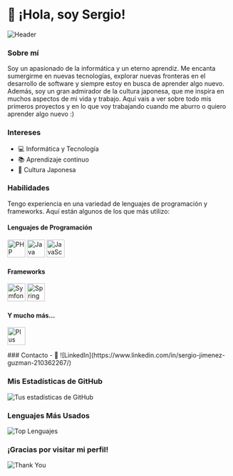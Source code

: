 # 👋 ¡Hola, soy Sergio!

![Header](https://static.wixstatic.com/media/6a4894_2594b42e178642ffa2a2cb1a8061016d~mv2.gif) <!-- Cambia esto por la URL de tu imagen de cabecera -->

### Sobre mí
Soy un apasionado de la informática y un eterno aprendiz. Me encanta sumergirme en nuevas tecnologías, explorar nuevas fronteras en el desarrollo de software y siempre estoy en busca de aprender algo nuevo. Además, soy un gran admirador de la cultura japonesa, que me inspira en muchos aspectos de mi vida y trabajo. Aquí vais a ver sobre todo mis primeros proyectos y en lo que voy trabajando cuando me aburro o quiero aprender algo nuevo :)

### Intereses
- 💻 Informática y Tecnología
- 📚 Aprendizaje continuo
- 🌸 Cultura Japonesa

### Habilidades
Tengo experiencia en una variedad de lenguajes de programación y frameworks. Aquí están algunos de los que más utilizo:

#### Lenguajes de Programación

<p>
  <img src="https://www.php.net/images/logos/php-logo.svg" alt="PHP" width="40" height="40"/>
  <img src="https://www.oracle.com/a/ocom/img/cb71-java-logo-001.jpg" alt="Java" width="40" height="40"/>
  <img src="https://upload.wikimedia.org/wikipedia/commons/6/6a/JavaScript-logo.png" alt="JavaScript" width="40" height="40"/>
</p>

#### Frameworks

<p>
  <img src="https://symfony.com/logos/symfony_black_03.png" alt="Symfony" width="40" height="40"/>
  <img src="https://spring.io/images/spring-logo-2020-09-24T14:31:23.865Z.svg" alt="Spring Boot" width="40" height="40"/>
</p>

#### Y mucho más...

<p>
  <img src="https://upload.wikimedia.org/wikipedia/commons/thumb/5/5a/Circle-icons-plus.svg/1024px-Circle-icons-plus.svg.png" alt="Plus" width="40" height="40"/>
</p>
### Contacto
- 💼 ![LinkedIn](https://www.linkedin.com/in/sergio-jimenez-guzman-210362267/)

### Mis Estadísticas de GitHub

![Tus estadísticas de GitHub](https://github-readme-stats.vercel.app/api?username=tu-usuario&show_icons=true&theme=radical)

### Lenguajes Más Usados

![Top Lenguajes](https://github-readme-stats.vercel.app/api/top-langs/?username=tu-usuario&layout=compact&theme=radical)

### ¡Gracias por visitar mi perfil!
![Thank You](https://media.giphy.com/media/26FPCXdkvDbKBbgOI/giphy.gif)

